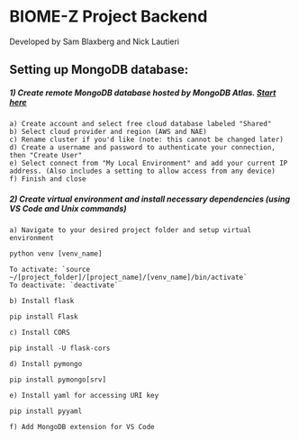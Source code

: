 BIOME-Z Project Backend
======================
Developed by Sam Blaxberg and Nick Lautieri

## Setting up MongoDB database:

##### 1) Create remote MongoDB database hosted by MongoDB Atlas. [Start here](https://www.mongodb.com/basics/create-database-for-python-app?utm_campaign=python_inf_tim1&utm_source=youtube&utm_medium=influencers&utm_term=atlas)

    a) Create account and select free cloud database labeled "Shared"
    b) Select cloud provider and region (AWS and NAE)
    c) Rename cluster if you'd like (note: this cannot be changed later)
    d) Create a username and password to authenticate your connection, then "Create User"
    e) Select connect from "My Local Environment" and add your current IP address. (Also includes a setting to allow access from any device)
    f) Finish and close
   
##### 2) Create virtual environment and install necessary dependencies (using VS Code and Unix commands)
    a) Navigate to your desired project folder and setup virtual environment
`python venv [venv_name]`

    To activate: `source ~/[project_folder]/[project_name]/[venv_name]/bin/activate`
    To deactivate: `deactivate`

    b) Install flask
`pip install Flask`

    c) Install CORS
`pip install -U flask-cors`
    
    d) Install pymongo 
`pip install pymongo[srv]`

    e) Install yaml for accessing URI key 
`pip install pyyaml`
    
    f) Add MongoDB extension for VS Code
    


